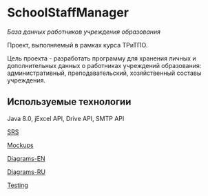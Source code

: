 # SchoolStaffManager
*База данных работников учреждения образования*

Проект, выполняемый в рамках курса ТРиТПО.

Цель проекта - разработать программу для хранения личных и дополнительных данных о работниках учреждений образования: административный, преподавательский, хозяйственный составы учреждения.

## Используемые технологии
Java 8.0, jExcel API, Drive API, SMTP API

[SRS](https://github.com/EfimSirotkin/SchoolStaffManager/blob/master/Requirements/SRS.md)

[Mockups](https://github.com/EfimSirotkin/SchoolStaffManager/tree/master/Mockups)

[Diagrams-EN](https://github.com/EfimSirotkin/SchoolStaffManager/blob/master/Diagrams/DiagramsEN.md)

[Diagrams-RU](https://github.com/EfimSirotkin/SchoolStaffManager/blob/master/Diagrams/Diagrams.md)

[Testing](https://github.com/EfimSirotkin/SchoolStaffManager/tree/master/Testing)



